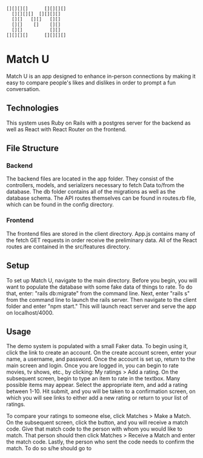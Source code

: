 <!-- language: lang-none -->
    [][][][]      [][][][]
      [][][][]  [][][][]
      [][]   [][]   [][]
      [][]    []    [][]
      [][]          [][]
    [][][][]      [][][][]
 
# Match U
Match U is an app designed to enhance in-person connections by making it easy to compare people's likes and dislikes in order to prompt a fun conversation.

## Technologies
This system uses Ruby on Rails with a postgres server for the backend as well as React with React Router on the frontend.

## File Structure
### Backend
The backend files are located in the app folder. They consist of the controllers, models, and serializers necessary to fetch Data to/from the database. 
The db folder contains all of the migrations as well as the database schema.
The API routes themselves can be found in routes.rb file, which can be found in the config directory.

### Frontend
The frontend files are stored in the client directory.
App.js contains many of the fetch GET requests in order receive the preliminary data.
All of the React routes are contained in the src/features directory.
    
## Setup
To set up Match U, navigate to the main directory.
Before you begin, you will want to populate the database with some fake data of things to rate. To do that, enter: "rails db:migrate" from the command line.
Next, enter "rails s" from the command line to launch the rails server. 
Then navigate to the client folder and enter "npm start." This will launch react server and serve the app on localhost/4000.

## Usage
The demo system is populated with a small Faker data. To begin using it, click the link to create an account.
On the create account screen, enter your name, a username, and password.
Once the account is set up, return to the main screen and login.
Once you are logged in, you can begin to rate movies, tv shows, etc., by clicking: My ratings > Add a rating.
On the subsequent screen, begin to type an item to rate in the textbox. Many possible items may appear. Select the appropriate item, and add a rating between 1-10.
Hit submit, and you will be taken to a confirmation screen, on which you will see links to either add a new rating or return to your list of ratings.

To compare your ratings to someone else, click Matches > Make a Match.
On the subsequent screen, click the button, and you will receive a match code. 
Give that match code to the person with whom you would like to match. 
That person should then click Matches > Receive a Match and enter the match code.
Lastly, the person who sent the code needs to confirm the match. To do so s/he should go to 